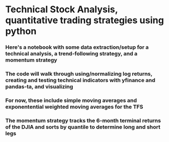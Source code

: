 # Technical Stock Analysis, quantitative trading strategies using python
### Here's a notebook with some data extraction/setup for a technical analysis, a trend-following strategy, and a momentum strategy
### The code will walk through using/normalizing log returns, creating and testing technical indicators with yfinance and pandas-ta, and visualizing
### For now, these include simple moving averages and exponentential weighted moving averages for the TFS
### The momentum strategy tracks the 6-month terminal returns of the DJIA and sorts by quantile to determine long and short legs
